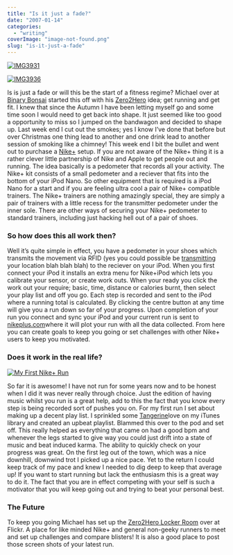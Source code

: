 ```yaml
---
title: "Is it just a fade?"
date: "2007-01-14"
categories: 
  - "writing"
coverImage: "image-not-found.png"
slug: "is-it-just-a-fade"
---
```


[![IMG3931](images/357256010_c4e85f9a4b_m.jpg)](http://www.flickr.com/photos/funkylarma/357256010/)

[![IMG3936](images/357258741_c8e25584ef_t.jpg)](http://www.flickr.com/photos/funkylarma/357258741/)

Is is just a fade or will this be the start of a fitness regime? Michael over at [Binary Bonsai](http://binarybonsai.com/) started this off with his [Zero2Hero](http://binarybonsai.com/tag/zero2hero) idea; get running and get fit. I knew that since the Autumn I have been letting myself go and some time soon I would need to get back into shape. It just seemed like too good a opportunity to miss so I jumped on the bandwagon and decided to shape up. Last week end I cut out the smokes; yes I know I’ve done that before but over Christmas one thing lead to another and one drink lead to another session of smoking like a chimney! This week end I bit the bullet and went out to purchase a [Nike+](http://www.apple.com/uk/ipod/nike/) setup. If you are not aware of the Nike+ thing it is a rather clever little partnership of Nike and Apple to get people out and running. The idea basically is a pedometer that records all your activity. The Nike+ kit consists of a small pedometer and a reciever that fits into the bottom of your iPod Nano. So other equipment that is required is a iPod Nano for a start and if you are feeling ultra cool a pair of Nike+ compatible trainers. The Nike+ trainers are nothing amazingly special, they are simply a pair of trainers with a little recess for the transmitter pedometer under the inner sole. There are other ways of securing your Nike+ pedometer to standard trainers, including just hacking hell out of a pair of shoes.

### So how does this all work then?

Well it’s quite simple in effect, you have a pedometer in your shoes which transmits the movement via RFID (yes you could possible be [transmitting](http://www.wired.com/news/culture/0,72202-0.html) your location blah blah blah) to the reciever on your iPod. When you first connect your iPod it installs an extra menu for Nike+iPod which lets you calibrate your sensor, or create work outs. When your ready you click the work out your require; basic, time, distance or calories burnt, then select your play list and off you go. Each step is recorded and sent to the iPod where a running total is calculated. By clicking the centre button at any time will give you a run down so far of your progress. Upon completion of your run you connect and sync your iPod and your current run is sent to [nikeplus.com](http://www.nike.com/nikeplus/)where it will plot your run with all the data collected. From here you can create goals to keep you going or set challenges with other Nike+ users to keep you motivated.

### Does it work in the real life?

[![My First Nike+ Run](images/356163579_4e5249d1c3_m.jpg)](http://www.flickr.com/photos/funkylarma/356163579/)

So far it is awesome! I have not run for some years now and to be honest when I did it was never really through choice. Just the edition of having music whilst you run is a great help, add to this the fact that you know every step is being recorded sort of pushes you on. For my first run I set about making up a decent play list. I sprinkled some [Tangerine](http://www.potionfactory.com/tangerine/)love on my iTunes library and created an upbeat playlist. Blammed this over to the pod and set off. This really helped as everything that came on had a good bpm and whenever the legs started to give way you could just drift into a state of music and beat induced karma. The ability to quickly check on your progress was great. On the first leg out of the town, which was a nice downhill, downwind trot I picked up a nice pace. Yet to the return I could keep track of my pace and knew I needed to dig deep to keep that average up! If you want to start running but lack the enthusiasm this is a great way to do it. The fact that you are in effect competing with your self is such a motivator that you will keep going out and trying to beat your personal best.

### The Future

To keep you going Michael has set up the [Zero2Hero Locker Room](http://www.flickr.com/groups/87184948@N00/) over at Flickr. A place for like minded Nike+ and general non-geeky runners to meet and set up challenges and compare blisters! It is also a good place to post those screen shots of your latest run.
